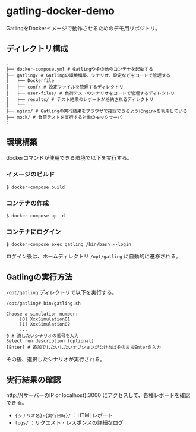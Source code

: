 # gatling-docker-demo

GatlingをDockerイメージで動作させるためのデモ用リポジトリ。

## ディレクトリ構成

```
.
├── docker-compose.yml # Gatlingやその他のコンテナを起動する
├── gatling/ # Gatlingの環境構築、シナリオ、設定などをコードで管理する
│   ├── Dockerfile
│   ├── conf/ # 設定ファイルを管理するディレクトリ
│   ├── user-files/ # 負荷テストのシナリオをコードで管理するディレクトリ
│   ├── results/ # テスト結果のレポートが格納されるディレクトリ
│   └── ...
├── nginx/ # Gatlingの実行結果をブラウザで確認できるようにnginxを利用している
├── mock/ # 負荷テストを実行する対象のモックサーバ
:
```

## 環境構築

dockerコマンドが使用できる環境で以下を実行する。

### イメージのビルド

```
$ docker-compose build
```

### コンテナの作成

```
$ docker-compose up -d
```

### コンテナにログイン

```
$ docker-compose exec gatling /bin/bash --login
```

ログイン後は、ホームディレクトリ `/opt/gatling` に自動的に遷移される。

## Gatlingの実行方法

`/opt/gatling` ディレクトリで以下を実行する。

```
/opt/gatling# bin/gatling.sh

Choose a simulation number:
     [0] XxxSimulation01
     [1] XxxSimulation02
     ...
0 # 流したいシナリオの番号を入力
Select run description (optional)
[Enter] # 追加でしたいしたいオプションがなければそのままEnterを入力
```

その後、選択したシナリオが実行される。

## 実行結果の確認

http://{サーバーのIP or localhost}:3000 にアクセスして、各種レポートを確認できる。

* `{シナリオ名}-{実行日時}/` ：HTMLレポート
* `logs/` ：リクエスト・レスポンスの詳細なログ
